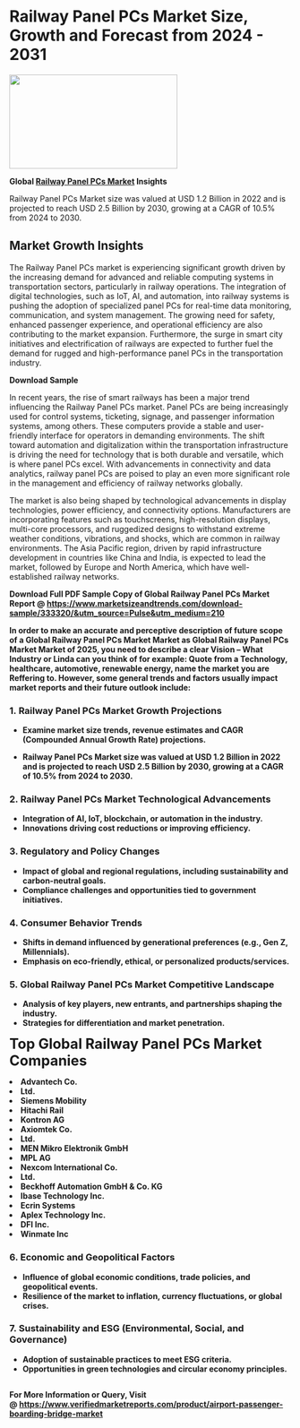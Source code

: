 <H1>Railway Panel PCs Market Size, Growth and Forecast from 2024 - 2031</H1><img class="aligncenter size-medium wp-image-584254" src="https://thirdeyenews.in/wp-content/uploads/2024/09/Global-Market-Research-300x168.jpeg" alt="" width="300" height="168" /><p><strong>Global&nbsp;<a href="https://www.marketsizeandtrends.com/download-sample/333320/&amp;utm_source=Pulse&amp;utm_medium=210">Railway Panel PCs Market</a> Insights</strong></p><p>Railway Panel PCs Market size was valued at USD 1.2 Billion in 2022 and is projected to reach USD 2.5 Billion by 2030, growing at a CAGR of 10.5% from 2024 to 2030.</p><p><h2>Market Growth Insights</h2> <p>The Railway Panel PCs market is experiencing significant growth driven by the increasing demand for advanced and reliable computing systems in transportation sectors, particularly in railway operations. The integration of digital technologies, such as IoT, AI, and automation, into railway systems is pushing the adoption of specialized panel PCs for real-time data monitoring, communication, and system management. The growing need for safety, enhanced passenger experience, and operational efficiency are also contributing to the market expansion. Furthermore, the surge in smart city initiatives and electrification of railways are expected to further fuel the demand for rugged and high-performance panel PCs in the transportation industry.</p> <p><strong>Download Sample</strong></p> <p>In recent years, the rise of smart railways has been a major trend influencing the Railway Panel PCs market. Panel PCs are being increasingly used for control systems, ticketing, signage, and passenger information systems, among others. These computers provide a stable and user-friendly interface for operators in demanding environments. The shift toward automation and digitalization within the transportation infrastructure is driving the need for technology that is both durable and versatile, which is where panel PCs excel. With advancements in connectivity and data analytics, railway panel PCs are poised to play an even more significant role in the management and efficiency of railway networks globally.</p> <p>The market is also being shaped by technological advancements in display technologies, power efficiency, and connectivity options. Manufacturers are incorporating features such as touchscreens, high-resolution displays, multi-core processors, and ruggedized designs to withstand extreme weather conditions, vibrations, and shocks, which are common in railway environments. The Asia Pacific region, driven by rapid infrastructure development in countries like China and India, is expected to lead the market, followed by Europe and North America, which have well-established railway networks.</p> <p><strong></p><p><span class=""><strong>Download Full PDF Sample Copy of Global Railway Panel PCs Market Report</strong> @ <a href="https://www.marketsizeandtrends.com/download-sample/333320/&amp;utm_source=Pulse&amp;utm_medium=210" target="_blank">https://www.marketsizeandtrends.com/download-sample/333320/&amp;utm_source=Pulse&amp;utm_medium=210</a></span></p><p>In order to make an accurate and perceptive description of future scope of a Global&nbsp;Railway Panel PCs Market Market as Global&nbsp;Railway Panel PCs Market Market of 2025, you need to describe a clear Vision &ndash; What Industry or Linda can you think of for example: Quote from a Technology, healthcare, automotive, renewable energy, name the market you are Reffering to. However, some general trends and factors usually impact market reports and their future outlook include:</p><h3>1.&nbsp;<strong>Railway Panel PCs Market Growth Projections</strong></h3><ul><li>Examine market size trends, revenue estimates and CAGR (Compounded Annual Growth Rate) projections.</li><li><p>Railway Panel PCs Market size was valued at USD 1.2 Billion in 2022 and is projected to reach USD 2.5 Billion by 2030, growing at a CAGR of 10.5% from 2024 to 2030.</p></li></ul><h3>2.&nbsp;<strong>Railway Panel PCs Market Technological Advancements</strong></h3><ul><li>Integration of AI, IoT, blockchain, or automation in the industry.</li><li>Innovations driving cost reductions or improving efficiency.</li></ul><h3>3.&nbsp;<strong>Regulatory and Policy Changes</strong></h3><ul><li>Impact of global and regional regulations, including sustainability and carbon-neutral goals.</li><li>Compliance challenges and opportunities tied to government initiatives.</li></ul><h3>4.&nbsp;<strong>Consumer Behavior Trends</strong></h3><ul><li>Shifts in demand influenced by generational preferences (e.g., Gen Z, Millennials).</li><li>Emphasis on eco-friendly, ethical, or personalized products/services.</li></ul><h3>5.&nbsp;<strong>Global Railway Panel PCs Market Competitive Landscape</strong></h3><ul><li>Analysis of key players, new entrants, and partnerships shaping the industry.</li><li>Strategies for differentiation and market penetration.</li></ul><p data-pm-slice="1 1 []"><span style="color: inherit; font-family: inherit; font-size: 25px;">Top Global Railway Panel PCs Market Companies</span></p><div class="" data-test-id=""><p><li>Advantech Co.</li><li> Ltd.</li><li> Siemens Mobility</li><li> Hitachi Rail</li><li> Kontron AG</li><li> Axiomtek Co.</li><li> Ltd.</li><li> MEN Mikro Elektronik GmbH</li><li> MPL AG</li><li> Nexcom International Co.</li><li> Ltd.</li><li> Beckhoff Automation GmbH & Co. KG</li><li> Ibase Technology Inc.</li><li> Ecrin Systems</li><li> Aplex Technology Inc.</li><li> DFI Inc.</li><li> Winmate Inc</li></p></div><h3>6.&nbsp;<strong>Economic and Geopolitical Factors</strong></h3><ul><li>Influence of global economic conditions, trade policies, and geopolitical events.</li><li>Resilience of the market to inflation, currency fluctuations, or global crises.</li></ul><h3>7.&nbsp;<strong>Sustainability and ESG (Environmental, Social, and Governance)</strong></h3><ul><li>Adoption of sustainable practices to meet ESG criteria.</li><li>Opportunities in green technologies and circular economy principles.</li></ul><h2><strong style="font-size: 14px;">For More Information or Query, Visit @&nbsp;</strong><a style="background-color: #ffffff; font-size: 14px;" href="https://www.marketsizeandtrends.com/report/railway-panel-pcs-market/" target="_blank">https://www.verifiedmarketreports.com/product/airport-passenger-boarding-bridge-market</a></h2>
